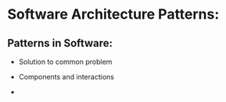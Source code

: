 # Software Architecture Patterns:

## Patterns in Software:
- Solution to common problem 
- Components and interactions

- 
